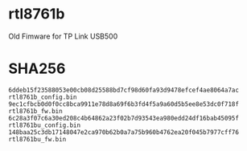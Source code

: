 # rtl8761b
Old Fimware for TP Link USB500

# SHA256

```
6ddeb15f23588053e00cb08d25588bd7cf98d60fa93d9478efcef4ae8064a7ac  rtl8761b_config.bin
9ec1cfbcb0d0f0cc8bca9911e78d8a69f6b3fd4f5a9a60d5b5ee8e53dc0f718f  rtl8761b_fw.bin
6c28a3f07c6a30ed208c4b64862a23f02b7d93543ea980edd24df16bab45095f  rtl8761bu_config.bin
148baa25c3db17148047e2ca970b62b0a7a75b960b4762ea20f045b7977cff76  rtl8761bu_fw.bin
```
